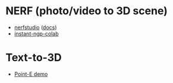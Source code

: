 
# NERF (photo/video to 3D scene)
- [nerfstudio](https://github.com/nerfstudio-project/nerfstudio) ([docs](https://nerf.studio/))
- [instant-ngp-colab](https://github.com/camenduru/instant-ngp-colab)

# Text-to-3D
- [Point-E demo](https://huggingface.co/spaces/anzorq/point-e_demo)